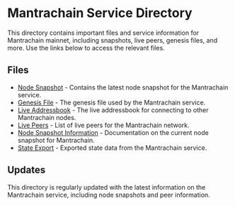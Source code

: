# Mantrachain Service Directory

This directory contains important files and service information for Mantrachain mainnet, including snapshots, live peers, genesis files, and more. Use the links below to access the relevant files.

## Files

- [Node Snapshot](./node_snapshot.json) - Contains the latest node snapshot for the Mantrachain service.
- [Genesis File](./service_Genesis_File.md) - The genesis file used by the Mantrachain service.
- [Live Addressbook](./service_Live_Addressbook.md) - The live addressbook for connecting to other Mantrachain nodes.
- [Live Peers](./service_Live_Peers.md) - List of live peers for the Mantrachain network.
- [Node Snapshot Information](./service_Node_Snapshot.md) - Documentation on the current node snapshot for Mantrachain.
- [State Export](./service_State_Export.md) - Exported state data from the Mantrachain service.

## Updates

This directory is regularly updated with the latest information on the Mantrachain service, including node snapshots and peer information.

